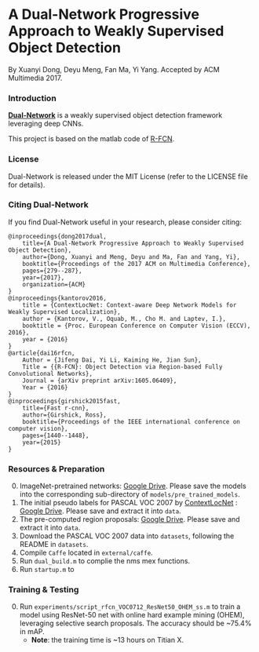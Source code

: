 # A Dual-Network Progressive Approach to Weakly Supervised Object Detection

By Xuanyi Dong, Deyu Meng, Fan Ma, Yi Yang. Accepted by ACM Multimedia 2017.

### Introduction

[**Dual-Network**](https://d-x-y.github.io/pdf/a-dual-network.pdf) is a weakly supervised object detection framework leveraging deep CNNs.

This project is based on the matlab code of [R-FCN](https://github.com/daijifeng001/R-FCN).

### License

Dual-Network is released under the MIT License (refer to the LICENSE file for details).

### Citing Dual-Network

If you find Dual-Network useful in your research, please consider citing:


    @inproceedings{dong2017dual,
        title={A Dual-Network Progressive Approach to Weakly Supervised Object Detection},
        author={Dong, Xuanyi and Meng, Deyu and Ma, Fan and Yang, Yi},
        booktitle={Proceedings of the 2017 ACM on Multimedia Conference},
        pages={279--287},
        year={2017},
        organization={ACM}
    }
    @inproceedings{kantorov2016,
        title = {ContextLocNet: Context-aware Deep Network Models for Weakly Supervised Localization},
        author = {Kantorov, V., Oquab, M., Cho M. and Laptev, I.},
        booktitle = {Proc. European Conference on Computer Vision (ECCV), 2016},
        year = {2016}
    }
    @article{dai16rfcn,
        Author = {Jifeng Dai, Yi Li, Kaiming He, Jian Sun},
        Title = {{R-FCN}: Object Detection via Region-based Fully Convolutional Networks},
        Journal = {arXiv preprint arXiv:1605.06409},
        Year = {2016}
    }
    @inproceedings{girshick2015fast,
        title={Fast r-cnn},
        author={Girshick, Ross},
        booktitle={Proceedings of the IEEE international conference on computer vision},
        pages={1440--1448},
        year={2015}
    }


### Resources & Preparation

0. ImageNet-pretrained networks: [Google Drive](https://drive.google.com/open?id=1xjFL-ZeVzXkY584ZsEnr9O6O3P1Ypjwd). Please save the models into the corresponding sub-directory of `models/pre_trained_models`.
0. The initial pseudo labels for PASCAL VOC 2007 by [ContextLocNet](https://github.com/vadimkantorov/contextlocnet) : [Google Drive](https://drive.google.com/open?id=1wK64uRk6f0DTwUICs3dMy-zZzJEwvZje). Please save and extract it into `data`.
0. The pre-computed region proposals: [Google Drive](https://drive.google.com/open?id=1a0JF0ReqHRbbpkViO_L33GJUIMSf8wV9). Please save and extract it into `data`.
0. Download the PASCAL VOC 2007 data into `datasets`, following the README in `datasets`.
0. Compile `Caffe` located in `external/caffe`.
0. Run `dual_build.m` to complie the nms mex functions.
0. Run `startup.m` to 


### Training & Testing
0. Run `experiments/script_rfcn_VOC0712_ResNet50_OHEM_ss.m` to train a model using ResNet-50 net with online hard example mining (OHEM), leveraging selective search proposals. The accuracy should be ~75.4% in mAP.
    - **Note**: the training time is ~13 hours on Titian X.
